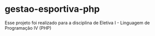 # gestao-esportiva-php
Esse projeto foi realizado para a disciplina de Eletiva I - Linguagem de Programação IV (PHP)
